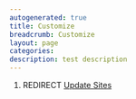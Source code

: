 ```yaml
---
autogenerated: true
title: Customize
breadcrumb: Customize
layout: page
categories: 
description: test description
---
```


1.  REDIRECT [Update Sites](Update_Sites )
